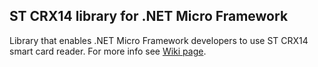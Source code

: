 ## ST CRX14 library for .NET Micro Framework


Library that enables .NET Micro Framework developers to use ST CRX14 smart card reader. For more info see [Wiki page](https://github.com/gralin/crx14/wiki/).
